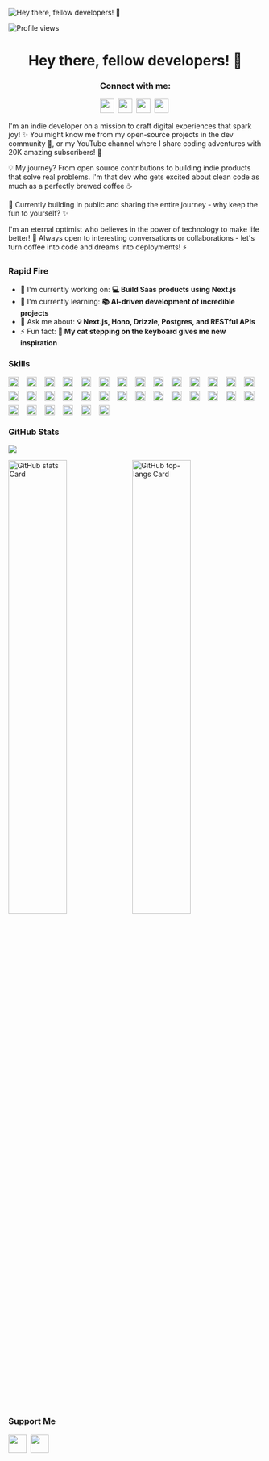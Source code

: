 ![Hey there, fellow developers! 👋 ](https://user-images.githubusercontent.com/10498744/210012254-234538ff-d198-48aa-8964-37e6fd45d227.gif)

![Profile views](https://komarev.com/ghpvc/?username=hellokaton&label=Profile%20views&color=0e75b6&style=flat)

<div id="toc">
  <ul align="center" style="list-style: none">
    <summary>
      <h1>
        Hey there, fellow developers! 👋 
      </h1>
    </summary>
  </ul>
</div>

**<h3 align="center">Connect with me:</h3>** 
<p align="center"><a href="https://github.com/hellokaton" target="_blank"><img src="https://img.shields.io/badge/GitHub-100000?style=flat-square&logo=github&logoColor=white" height="28" style="margin-right: 4px"></a> <a href="https://www.instagram.com/hellokaton" target="_blank"><img src="https://img.shields.io/badge/Instagram-E4405F?style=flat-square&logo=instagram&logoColor=white" height="28" style="margin-right: 4px"></a> <a href="https://twitter.com/hellokaton" target="_blank"><img src="https://img.shields.io/badge/Twitter-000000?style=flat-square&logo=X&logoColor=white" height="28" style="margin-right: 4px"></a> <a href="hellokaton" target="_blank"><img src="https://img.shields.io/badge/Gmail-D14836?style=flat-square&logo=gmail&logoColor=white" height="28" style="margin-right: 4px"></a></p>

 <p align="left">I'm an indie developer on a mission to craft digital experiences that spark joy! ✨ You might know me from my open-source projects in the dev community 🌊, or my YouTube channel where I share coding adventures with 20K amazing subscribers! 🎥</p>

<p>💡 My journey? From open source contributions to building indie products that solve real problems. I'm that dev who gets excited about clean code as much as a perfectly brewed coffee ☕️</p>

<p>🌱 Currently building in public and sharing the entire journey - why keep the fun to yourself? ✨</p>

<p>I'm an eternal optimist who believes in the power of technology to make life better! 🌈 Always open to interesting conversations or collaborations - let's turn coffee into code and dreams into deployments! ⚡️</p>

**<h3 align="left">Rapid Fire</h3>**

- 💼 I'm currently working on: **💻 Build Saas products using Next.js**
- 🌱 I'm currently learning: **📚 AI-driven development of incredible projects**
- 💬 Ask me about: **💡 Next.js, Hono, Drizzle, Postgres, and RESTful APIs**
- ⚡ Fun fact: **🎢 My cat stepping on the keyboard gives me new inspiration**

 **<h3 align="left">Skills</h3>**

<div style="display: flex; flex-wrap: wrap; gap: 8px; justify-content: left;"><img src="https://img.shields.io/badge/JavaScript-F7DF1C?logo=javascript&logoColor=white" height="20" alt="JavaScript" style="margin-right: 8px"> <img src="https://img.shields.io/badge/React-20232A?logo=react&logoColor=61DAFB" height="20" alt="React" style="margin-right: 8px"> <img src="https://img.shields.io/badge/TypeScript-3178C6?logo=typescript&logoColor=white" height="20" alt="TypeScript" style="margin-right: 8px"> <img src="https://img.shields.io/badge/Tailwind_CSS-38B2AC?logo=tailwind-css&logoColor=white" height="20" alt="Tailwind CSS" style="margin-right: 8px"> <img src="https://img.shields.io/badge/Prisma-2D3748?logo=prisma&logoColor=white" height="20" alt="Prisma" style="margin-right: 8px"> <img src="https://img.shields.io/badge/MongoDB-4EA94B?logo=mongodb&logoColor=white" height="20" alt="MongoDB" style="margin-right: 8px"> <img src="https://img.shields.io/badge/PostgreSQL-316192?logo=postgresql&logoColor=white" height="20" alt="PostgreSQL" style="margin-right: 8px"> <img src="https://img.shields.io/badge/MySQL-4479A1?logo=mysql&logoColor=white" height="20" alt="MySQL" style="margin-right: 8px"> <img src="https://img.shields.io/badge/Python-306998?logo=python&logoColor=white" height="20" alt="Python" style="margin-right: 8px"> <img src="https://img.shields.io/badge/Java-007396?logo=java&logoColor=white" height="20" alt="Java" style="margin-right: 8px"> <img src="https://img.shields.io/badge/Go-00ADD8?logo=go&logoColor=white" height="20" alt="Go" style="margin-right: 8px"> <img src="https://img.shields.io/badge/Swift-F05138?logo=swift&logoColor=white" height="20" alt="Swift" style="margin-right: 8px"> <img src="https://img.shields.io/badge/Drizzle-4F5D95?logo=drizzle&logoColor=white" height="20" alt="Drizzle" style="margin-right: 8px"> <img src="https://img.shields.io/badge/Vue.js-35495E?logo=vue.js&logoColor=4FC08D" height="20" alt="Vue" style="margin-right: 8px"> <img src="https://img.shields.io/badge/Svelte-FF3E00?logo=svelte&logoColor=white" height="20" alt="Svelte" style="margin-right: 8px"> <img src="https://img.shields.io/badge/jQuery-0769AD?logo=jquery&logoColor=white" height="20" alt="jQuery" style="margin-right: 8px"> <img src="https://img.shields.io/badge/Bulma-00D1B2?logo=bulma&logoColor=white" height="20" alt="Bulma" style="margin-right: 8px"> <img src="https://img.shields.io/badge/Spring-6DB33F?logo=spring&logoColor=white" height="20" alt="Spring" style="margin-right: 8px"> <img src="https://img.shields.io/badge/FastAPI-009688?logo=fastapi&logoColor=white" height="20" alt="FastAPI" style="margin-right: 8px"> <img src="https://img.shields.io/badge/Redis-DC382D?logo=redis&logoColor=white" height="20" alt="Redis" style="margin-right: 8px"> <img src="https://img.shields.io/badge/Pandas-150458?logo=pandas&logoColor=white" height="20" alt="Pandas" style="margin-right: 8px"> <img src="https://img.shields.io/badge/Docker-2496ED?logo=docker&logoColor=white" height="20" alt="Docker" style="margin-right: 8px"> <img src="https://img.shields.io/badge/Jenkins-D24939?logo=jenkins&logoColor=white" height="20" alt="Jenkins" style="margin-right: 8px"> <img src="https://img.shields.io/badge/GitHub_Actions-2088FF?logo=github-actions&logoColor=white" height="20" alt="GitHub Actions" style="margin-right: 8px"> <img src="https://img.shields.io/badge/CircleCI-343434?logo=circleci&logoColor=white" height="20" alt="CircleCI" style="margin-right: 8px"> <img src="https://img.shields.io/badge/IntelliJ_IDEA-000000?logo=intellij-idea&logoColor=white" height="20" alt="IntelliJ IDEA" style="margin-right: 8px"> <img src="https://img.shields.io/badge/Eclipse-2C2255?logo=eclipse&logoColor=white" height="20" alt="Eclipse" style="margin-right: 8px"> <img src="https://img.shields.io/badge/Visual_Studio_Code-007ACC?logo=visual-studio-code&logoColor=white" height="20" alt="Visual Studio Code" style="margin-right: 8px"> <img src="https://img.shields.io/badge/Postman-FF6C37?logo=postman&logoColor=white" height="20" alt="Postman" style="margin-right: 8px"> <img src="https://img.shields.io/badge/Figma-F24E1E?logo=figma&logoColor=white" height="20" alt="Figma" style="margin-right: 8px"> <img src="https://img.shields.io/badge/Hugo-FF4088?logo=hugo&logoColor=white" height="20" alt="Hugo" style="margin-right: 8px"> <img src="https://img.shields.io/badge/Jekyll-CC0000?logo=jekyll&logoColor=white" height="20" alt="Jekyll" style="margin-right: 8px"> <img src="https://img.shields.io/badge/Nuxt.js-00C58E?logo=nuxt.js&logoColor=white" height="20" alt="Nuxt.js" style="margin-right: 8px"> <img src="https://img.shields.io/badge/Supabase-3ECF8E?logo=supabase&logoColor=white" height="20" alt="Supabase" style="margin-right: 8px"></div>

 **<h3 align="left">GitHub Stats</h3>**

<p>
  <img align="center" src="https://github-profile-trophy.vercel.app/?username=hellokaton&title=MultipleLang,Star,Follower,Commit,Issue" style="max-width:100%;">
</p>

<p align="left">
  <img width="48%" src="https://github-readme-stats.vercel.app/api?username=hellokaton&theme=react&hide_title=false&hide_rank=false&show_icons=false&include_all_commits=false&count_private=true&line_height=23" alt="GitHub stats Card" />
  <img width="48%" src="https://github-readme-stats.vercel.app/api/top-langs?username=hellokaton&theme=react&hide_title=false&layout=compact&langs_count=6&hide_progress=false&card_width=400" alt="GitHub top-langs Card" />
</p>

 **<h3 align="left">Support Me</h3>**

<p align="left"><a href="https://buymeacoffee.com/hellokaton" target="_blank"><img src="https://img.shields.io/badge/Buy%20Me%20a%20Coffee-fde047?style=flat-square&logo=buy-me-a-coffee&logoColor=white" height="36" style="margin-right: 4px"></a> <a href="https://www.paypal.com/ncp/payment/WA69J48AANU8S" target="_blank"><img src="https://img.shields.io/badge/PayPal-00457C?style=flat-square&logo=paypal&logoColor=white" height="36" style="margin-right: 4px"></a></p>
